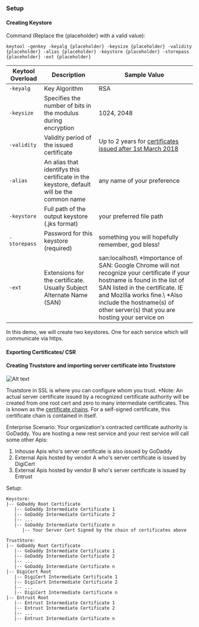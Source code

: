 

### Setup

#### Creating Keystore

Command (Replace the {placeholder} with a valid value):
```
keytool -genkey -keyalg {placeholder} -keysize {placeholder} -validity {placeholder} -alias {placeholder} -keystore {placeholder} -storepass {placeholder} -ext {placeholder}
```
| Keytool Overload | Description | Sample Value |
| ----- | ----- | ----- |
| `-keyalg` | Key Algorithm | RSA |
| `-keysize` | Specifies the number of bits in the modulus during encryption | 1024, 2048 |
| `-validity` | Validity period of the issued certificate | Up to 2 years for [certificates issued after 1st March 2018](https://www.trustzone.com/ssl-certificate-validity-is-now-capped-at-a-maximum-of-2-years/) |
| `-alias` | An alias that identifys this certificate in the keystore, default will be the common name | any name of your preference |
| `-keystore` | Full path of the output keystore (.jks format) | your preferred file path |
| `-storepass` |  Password for this keystore (required) | something you will hopefully remember, god bless! |
| `-ext` |  Extensions for the certificate. Usually Subject Alternate Name (SAN) |  san:localhost\ \*Importance of SAN: Google Chrome will not recognize your certificate if your hostname is found in the list of SAN listed in the certificate. IE and Mozilla works fine.\ \*Also include the hostname(s) of other server(s) that you are hosting your service on |

In this demo, we will create two keystores. One for each service which will communicate via https.



#### Exporting Certificates/ CSR

#### Creating Truststore and importing server certificate into Truststore
![Alt text](README_IMG/output_to_copy.PNG?raw=true "output_to_copy")

Truststore in SSL is where you can configure whom you trust. 
\*Note: An actual server certificate issued by a recognized certificate authority will be created from one root cert and zero to many intermediate certificates. 
This is known as the [certificate chains](https://knowledge.digicert.com/solution/SO16297.html). For a self-signed certificate, this certificate chain is contained in 
itself. 

Enterprise Scenario: 
Your organization's contracted certificate authority is GoDaddy. You are hosting a new rest service and your rest service will call some other Apis:
1. Inhouse Apis who's server certificate is also issued by GoDaddy
2. External Apis hosted by vendor A who's server certificate is issued by DigiCert
3. External Apis hosted by vendor B who's server certificate is issued by Entrust

Setup:
```
Keystore:
|-- GoDaddy Root Certificate
   |-- GoDaddy Intermediate Certificate 1
   |-- GoDaddy Intermediate Certificate 2
   |-- ...
   |-- GoDaddy Intermediate Certificate n
      |-- Your Server Cert Signed by the chain of certificates above

TrustStore:
|-- GoDaddy Root Certificate
   |-- GoDaddy Intermediate Certificate 1
   |-- GoDaddy Intermediate Certificate 2
   |-- ...
   |-- GoDaddy Intermediate Certificate n
|-- DigiCert Root
   |-- DigiCert Intermediate Certificate 1
   |-- DigiCert Intermediate Certificate 2
   |-- ...
   |-- DigiCert Intermediate Certificate n
|-- Entrust Root
   |-- Entrust Intermediate Certificate 1
   |-- Entrust Intermediate Certificate 2
   |-- ...
   |-- Entrust Intermediate Certificate n
```